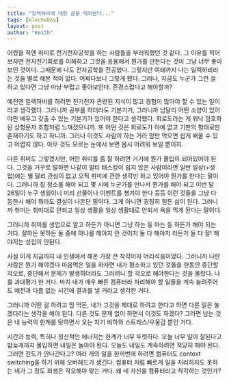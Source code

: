 ```yaml
---
title: "일렉하비에 대한 글을 적어본다..."
tags: [elechobby]
layout: post
author: "Keith"
---
```


어렸을 적엔 취미로 전기전자공학을 하는 사람들을 부러워했던 것 같다. 그 이유를 적어보자면 전자전기회로를 이해하고 그것을 응용해서 뭔가를 만든다는 것이 그냥 너무 좋아보인 것이다. 그때문에 나도 전자공학을 전공했다. 그렇지만 여태까지 나는 일렉하비라는 것을 별로 해본 적이 없다. 어쩌다보니 그렇게 됐다. 그러나, 지금도 누군가 그런 걸 하고 있다면 그냥 마냥 부럽고 좋아보인다. 존경스럽다고 해야할까?

예전엔 일렉하비를 하려면 전기전자 관련된 지식이 많고 경험이 많아야 할 수 있는 일이라고 생각했다. 그러니까 공부를 하더라도 기본기가, 그러니까 남달리 어떤 소양이 있어야만 배우고 갖출 수 있는 기본기가 있어야 한다고 생각했다. 회로도라는 게 워낙 암호화된 상형문자 조합처럼 느껴졌으니까. 또 어떤 것은 회로도가 아예 없고 기판의 형태로만 존재하기도 하고 하니까. 그러나 이것도 사람이 하는 거라 맘만 먹으면 쉽게 배울 수 있고 어렵지 않다. 아무 것도 모르는 눈에서 보면 몹시 어려워 보일 뿐이지.

다른 취미도 그렇겠지만, 어떤 취미를 좀 잘 하려면 거기에 뭔가 몰입이 되어있어야 된다. 그것을 거꾸로 말하면 나같이 멀티 태스킹이 쉽지 않은 사람이라면 일반 일상(+생업)에는 별 달리 관심이 없고 오직 취미에 관한 생각만 하고 있어야 뭔가를 한다는 말이다. 그러니까 집 청소를 해야 되고 몇 시에 누군가를 만나서 뭔가를 해야 되고 이번 달 26일이 누구 생일이니 미리 선물이나 이벤트를 챙겨야 한다 등등 이런 것들을 그냥 다 등한시 해야 뭐라도 결실이 나온단 말이다. 그게 아니면 굉징히 힘든 삶이 된다. 그러니까 취미는 취미대로 안되고 일상 생활을 일상 생활대로 안되서 욕을 먹게 된다는 말이다. 

그러니까 취미를 생업으로 알고 하든가 아니면 그냥 하는 둥 마는 둥 하든가 해야 되는 거다. 잘하든 못하든 둘 중에 하나를 해야지 인 것이지 둘 다 해야지 라든가 둘 다 잘! 해야지는 성립이 안된다. 

사실 이게 지금까지 내 인생에서 해온 가장 큰 착각이자 어리석음이었다. 그러니까 나란 사람은 뭔가 해야겠다 마음먹은 일을 하자면 내가 평소하고 있던 것들을 한동안 중단할 각오로, 중단해서 문제가 발생하더라도 그러려니 할 각오로 해야한다는 것을 몰랐다. 나를 과대평가 한 거다. 마치 내가 매우 빠른 컴퓨터라 처리해야 할 일들을 계속 늘려주어도 예전과 다름 없는 시간에 결과를 낼 거라고 생각한 거다.

그러니까 어떤 걸 하려고 맘 먹든, 내가 그것을 제대로 하려고 한다고 하면 다른 일은 놓겠다라는 생각을 해야 된다. 다른 것도 문제 없이 하면서 이것도 하겠다? 그러면 남는 것은 내 능력의 한계를 탓하면서 오는 자기 비하와 스트레스/우울감 뿐인 거다. 

시간과 능력, 특히나 정신적인 에너지는 한계가 너무 뚜렷하다. 오늘 너무 일이 잘된다고 밤늦게까지 몰입하면 내일은 놀아야 된다. 오늘도 내일도 계속하려면 적당히 해야 된다. 그러면 진도가 안나간다고? 여러 개의 일을 한꺼번에 하려면 컴퓨터도 context switching을 하기 위해 오버헤드가 생긴다. 컴퓨터 처럼 빠르게 일을 처리하지도 못하는 네가 그 정도 희생은 각오해야 맞는 거다. 왜 네 자신을 컴퓨터라고 착각하는 것인가?
